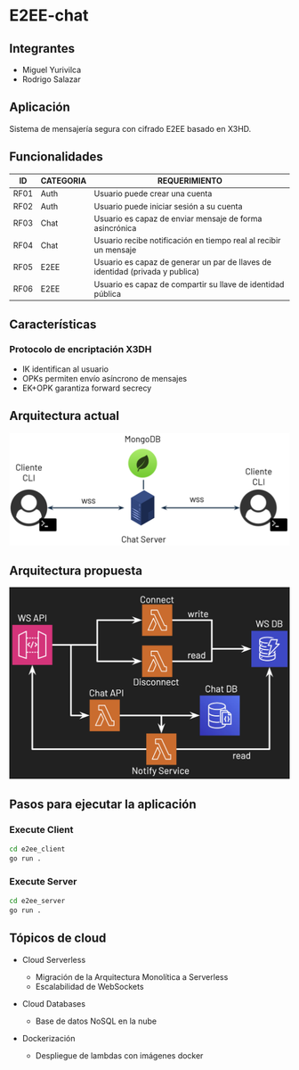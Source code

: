 # E2EE-chat

## Integrantes
* Miguel Yurivilca
* Rodrigo Salazar

## Aplicación

Sistema de mensajería segura con cifrado E2EE basado en X3HD.

## Funcionalidades

|  ID |  CATEGORIA | REQUERIMIENTO |
|---|---|---|
| RF01 | Auth | Usuario puede crear una cuenta |
| RF02 | Auth | Usuario puede iniciar sesión a su cuenta |
| RF03 | Chat | Usuario es capaz de enviar mensaje de forma asincrónica |
| RF04 | Chat | Usuario recibe notificación en tiempo real al recibir un mensaje |
| RF05 | E2EE | Usuario es capaz de generar un par de llaves de identidad (privada y publica) |
| RF06 | E2EE | Usuario es capaz de compartir su llave de identidad pública |

## Características

### Protocolo de encriptación X3DH

* IK identifican al usuario
* OPKs permiten envío asíncrono de mensajes
* EK+OPK garantiza forward secrecy


## Arquitectura actual

![image](images/current_architecture.png "Current architecture")

## Arquitectura propuesta

![image](images/new_architecture.png "New architecture")

## Pasos para ejecutar la aplicación

### Execute Client
```bash
cd e2ee_client
go run .
```

### Execute Server
```bash
cd e2ee_server
go run .
```

## Tópicos de cloud

* Cloud Serverless
    * Migración de la Arquitectura Monolítica a Serverless
    * Escalabilidad de WebSockets

* Cloud Databases
    * Base de datos NoSQL en la nube

* Dockerización
    * Despliegue de lambdas con imágenes docker